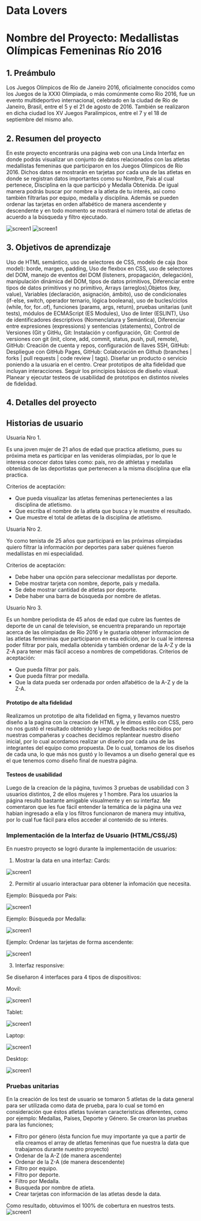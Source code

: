 # Data Lovers

# Nombre del Proyecto: Medallistas Olímpicas Femeninas Río 2016


## 1. Preámbulo

Los Juegos Olímpicos de Río de Janeiro 2016,​ oficialmente conocidos como los Juegos de la XXXI Olimpiada, o más comúnmente como Río 2016, fue un evento multideportivo internacional, celebrado en la ciudad de Río de Janeiro, Brasil, entre el 5 y el 21 de agosto de 2016. También se realizaron en dicha ciudad los XV Juegos Paralímpicos, entre el 7 y el 18 de septiembre del mismo año.



## 2. Resumen del proyecto

En este proyecto encontrarás una página web con una Linda Interfaz en donde podrás visualizar un conjunto de datos relacionados con las atletas medallistas femeninas que participaron en los Juegos Olímpicos de Río 2016. Dichos datos se mostrarán en tarjetas por cada una de las atletas en donde se registran datos importantes como su Nombre, País al cual pertenece, Disciplina en la que participó y Medalla Obtenida. De igual manera podrás buscar por nombre a la atleta de tu interés, así como también filtrarlas por equipo, medalla y disciplina. Además se pueden ordenar las tarjetas  en orden alfabético de manera ascendente y descendente y en todo momento se mostrará el número total de atletas de acuerdo a la búsqueda y filtro ejecutado.

![screen1](src/images/PortadaRio2016.jpg)
![screen1](src/images/Pagina2Rio.jpg)

## 3. Objetivos de aprendizaje

Uso de HTML semántico, uso de selectores de CSS, modelo de caja (box model): borde, margen, padding, Uso de flexbox en CSS, uso de selectores del DOM, manejo de eventos del DOM (listeners, propagación, delegación), manipulación dinámica del DOM, tipos de datos primitivos, Diferenciar entre tipos de datos primitivos y no primitivo, Arrays (arreglos),Objetos (key, value),  Variables (declaración, asignación, ámbito), uso de condicionales (if-else, switch, operador ternario, lógica booleana), uso de bucles/ciclos (while, for, for..of), funciones (params, args, return), pruebas unitarias (unit tests), módulos de ECMAScript (ES Modules), Uso de linter (ESLINT), Uso de identificadores descriptivos (Nomenclatura y Semántica), Diferenciar entre expresiones (expressions) y sentencias (statements), Control de Versiones (Git y GitHu, Git: Instalación y configuración, Git: Control de versiones con git (init, clone, add, commit, status, push, pull, remote), GitHub: Creación de cuenta y repos, configuración de llaves SSH, GitHub: Despliegue con GitHub Pages, GitHub: Colaboración en Github (branches | forks | pull requests | code review | tags). Diseñar un producto o servicio poniendo a la usuaria en el centro. Crear prototipos de alta fidelidad que incluyan interacciones. Seguir los principios básicos de diseño visual. Planear y ejecutar testeos de usabilidad de prototipos en distintos niveles de fidelidad.


## 4. Detalles del proyecto

## Historias de usuario

Usuaria Nro 1.

  Es una joven mujer de 21 años de edad que practica atletismo, pues su próxima meta es participar en las venideras olimpiadas, por lo que le interesa conocer datos tales como: país, nro de athletas y medallas obtenidas de las deportistas que pertenecen a la misma disciplina que ella practica.   

  Criterios de aceptación:
- Que pueda visualizar las atletas femeninas pertenecientes a las disciplina de atletismo.
- Que escriba el nombre de la atleta que busca y le muestre el resultado.
- Que  muestre el total de atletas de la disciplina de atletismo.

Usuaria Nro 2.

Yo como tenista de 25 años que participará en las próximas olimpiadas quiero filtrar la información por deportes para saber quiénes fueron medallistas en mi especialidad.

  Criterios de aceptación:
- Debe haber una opción para seleccionar medallistas por deporte.
- Debe mostrar tarjeta con nombre, deporte, país y medalla.
- Se debe mostrar cantidad de atletas por deporte.
- Debe haber una barra de búsqueda por nombre de atletas.

 Usuario Nro 3.

  Es un hombre periodista de 45 años de edad que cubre las fuentes
 de deporte de un canal de television, se encuentra preparando un reportaje acerca
 de las olimpiadas de Rio 2016 y le gustaria obtener informacion de las atletas femeninas que participaron en esa edición, 
por lo cual le interesa poder filtrar por país, medalla obtenida y también ordenar de la A-Z y de la Z-A para tener
 más fácil acceso a nombres de competidoras.
  Criterios de aceptación:
- Que pueda filtrar por país.
- Que pueda filtrar por medalla.
- Que la data pueda ser ordenada por orden alfabético de la A-Z y de la Z-A.


#### Prototipo de alta fidelidad

Realizamos un prototipo de alta fidelidad en figma, y llevamos nuestro diseño a la pagina con la creacion 
de HTML y le dimos estilo con CSS, pero no nos gustó el resultado obtenido y luego de feedbacks recibidos 
por nuestras compañeras y coaches decidimos replantear nuestro diseño inicial, por lo cual acordamos realizar 
un diseño por cada una de las integrantes del equipo como propuesta. De lo cual, tomamos de los diseños de cada una, lo que más nos gustó y lo llevamos a un diseño general que es el que tenemos como diseño final de nuestra página.

#### Testeos de usabilidad

Luego de la creacíon de la página, tuvimos 3 pruebas de usabilidad con 3 usuarios distintos, 
2 de ellos mujeres y 1 hombre. Para los usuarios la página resultó bastante amigable 
visualmente y en su interfaz. Me comentaron que les fue fácil entender la temática de la página una vez habian
ingresado a ella y los filtros funcionaron de manera muy intuitiva, por lo cual fue fácil para ellos
acceder al contenido de su interés.

### Implementación de la Interfaz de Usuario (HTML/CSS/JS)

En nuestro proyecto se logró durante la implementación de usuarios:


1. Mostrar la data en una interfaz: Cards:

![screen1](src/images/Pagina2Rio.jpg)

2. Permitir al usuario interactuar para obtener la infomación que necesita.

Ejemplo: Búsqueda por País:

![screen1](src/images/FiltroPais.jpg)

Ejemplo: Búsqueda por Medalla:

![screen1](src/images/FiltroMedalla.jpg)

Ejemplo: Ordenar las tarjetas de forma ascendente:

![screen1](src/images/Filtro%20A-Z.jpg)

3. Interfaz responsive:

  Se diseñaron 4 interfaces para 4 tipos de dispositivos:

  Movil:

![screen1](src/images/Movil2.jpeg)

  Tablet:

  ![screen1](src/images/Tablet2.jpeg)

  Laptop:

  ![screen1](src/images/Laptop2.jpeg)

  Desktop:

  ![screen1](src/images/Pagina2Rio.jpg)


### Pruebas unitarias

En la creación de los test de usuario se tomaron 5 atletas de la data general 
para ser utilizada como data de prueba, para lo cual se tomó en consideración 
que éstos  atletas tuvieran caracteristicas diferentes, como por ejemplo: Medallas, 
Países, Deporte y Género.
Se crearon las pruebas para las funciones;
- Filtro por género (ésta funcion fue muy importante ya que a partir de ella creamos el array de atletas femeninas
  que fue nuestra la data que trabajamos durante nuestro proyecto)
- Ordenar de la A-Z (de manera ascendente)
- Ordenar de la Z-A (de manera descendente)
- Filtro por equipo.
- Filtro por deporte. 
- Filtro por Medalla.
- Busqueda por nombre de atleta.
- Crear tarjetas con información de las atletas desde la data. 

Como resultado, obtuvimos el 100% de cobertura en nuestros tests. 
 ![screen1](src/images/Test.jpeg)